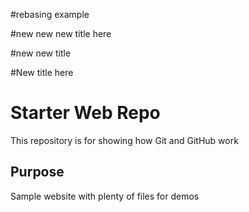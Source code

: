 #rebasing example

#new new new title here

#new new title

#New title here

# Starter Web Repo

This repository is for showing how Git and GitHub work

## Purpose

Sample website with plenty of files for demos